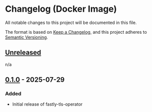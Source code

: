 # Changelog (Docker Image)

All notable changes to this project will be documented in this file.

The format is based on [Keep a Changelog](https://keepachangelog.com/en/1.0.0/),
and this project adheres to [Semantic Versioning](https://semver.org/spec/v2.0.0.html).

## [Unreleased]

n/a

## [0.1.0] - 2025-07-29

### Added
- Initial release of fastly-tls-operator

[Unreleased]: https://github.com/seatgeek/fastly-tls-operator/compare/v0.1.0...HEAD
[0.1.0]: https://github.com/seatgeek/fastly-tls-operator/releases/tag/v0.1.0
